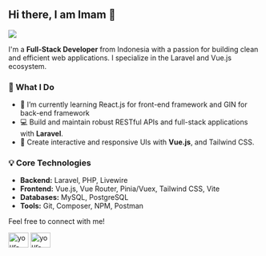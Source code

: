 ## Hi there, I am Imam 👋

<a href="www.linkedin.com/in/imam-ridho-fahrezi-47a950331"><img src="https://img.shields.io/badge/linkedin-%230077B5.svg?&style=for-the-badge&logo=linkedin&logoColor=white" /></a>

I'm a **Full-Stack Developer** from Indonesia with a passion for building clean and efficient web applications. I specialize in the Laravel and Vue.js ecosystem.

### 🚀 What I Do
- 🌱 I’m currently learning React.js for front-end framework and GIN for back-end framework
- 💻 Build and maintain robust RESTful APIs and full-stack applications with **Laravel**.
- 🎨 Create interactive and responsive UIs with **Vue.js**, and Tailwind CSS.


### 💡 Core Technologies

- **Backend:** Laravel, PHP, Livewire
- **Frontend:** Vue.js, Vue Router, Pinia/Vuex, Tailwind CSS, Vite
- **Databases:** MySQL, PostgreSQL
- **Tools:** Git, Composer, NPM, Postman

Feel free to connect with me!

<p align="left">
<a href="mailto:imam.fahrezi67@gmail.com" target="blank"><img align="center" src="https://cdn.simpleicons.org/gmail" alt="your-email" height="30" width="40" /></a>
<a href="www.linkedin.com/in/imam-ridho-fahrezi-47a950331" target="blank"><img align="center" src="https://cdn.simpleicons.org/linkedin" alt="your-linkedin" height="30" width="40" /></a>
</p>
<!--
**IamImam7/IamImam7** is a ✨ _special_ ✨ repository because its `README.md` (this file) appears on your GitHub profile.

Here are some ideas to get you started:

- 🔭 I’m currently working on ...
- 🌱 I’m currently learning ...
- 👯 I’m looking to collaborate on ...
- 🤔 I’m looking for help with ...
- 💬 Ask me about ...
- 📫 How to reach me: ...
- 😄 Pronouns: ...
- ⚡ Fun fact: ...
-->

